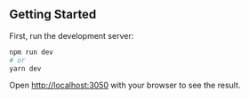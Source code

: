 ## Getting Started

First, run the development server:

```bash
npm run dev
# or
yarn dev
```

Open [http://localhost:3050](http://localhost:3050) with your browser to see the result.
